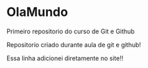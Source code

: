 # OlaMundo
 Primeiro repositorio do curso de Git e Github

Repositorio criado durante aula de git e github!

Essa linha adicionei diretamente no site!!
